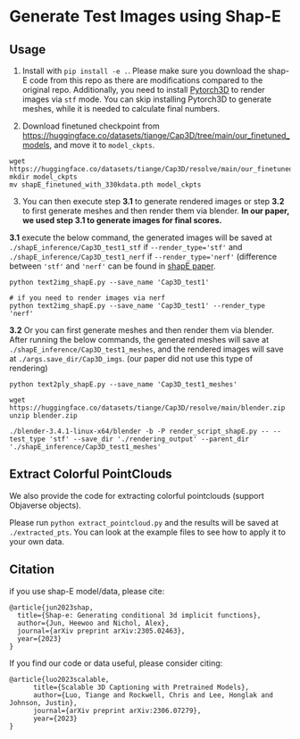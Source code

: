 # Generate Test Images using Shap-E

## Usage
1. Install with `pip install -e .`. Please make sure you download the shap-E code from this repo as there are modifications compared to the original repo. Additionally, you need to install [Pytorch3D](https://github.com/facebookresearch/pytorch3d) to render images via `stf` mode. You can skip installing Pytorch3D to generate meshes, while it is needed to calculate final numbers.

2. Download finetuned checkpoint from https://huggingface.co/datasets/tiange/Cap3D/tree/main/our_finetuned_models, and move it to `model_ckpts`.
```
wget https://huggingface.co/datasets/tiange/Cap3D/resolve/main/our_finetuned_models/shapE_finetuned_with_330kdata.pth
mkdir model_ckpts
mv shapE_finetuned_with_330kdata.pth model_ckpts
```

3. You can then execute step **3.1** to generate rendered images or step **3.2** to first generate meshes and then render them via blender. **In our paper, we used step 3.1 to generate images for final scores.** 

**3.1** execute the below command, the generated images will be saved at `./shapE_inference/Cap3D_test1_stf` if `--render_type='stf'` and `./shapE_inference/Cap3D_test1_nerf` if `--render_type='nerf'` (difference between `'stf'` and `'nerf'` can be found in [shapE paper](https://arxiv.org/pdf/2305.02463.pdf).
```
python text2img_shapE.py --save_name 'Cap3D_test1'

# if you need to render images via nerf
python text2img_shapE.py --save_name 'Cap3D_test1' --render_type 'nerf'
```

**3.2** Or you can first generate meshes and then render them via blender. After running the below commands, the generated meshes will save at `./shapE_inference/Cap3D_test1_meshes`, and the rendered images will save at `./args.save_dir/Cap3D_imgs`. (our paper did not use this type of rendering)
```
python text2ply_shapE.py --save_name 'Cap3D_test1_meshes'

wget https://huggingface.co/datasets/tiange/Cap3D/resolve/main/blender.zip
unzip blender.zip

./blender-3.4.1-linux-x64/blender -b -P render_script_shapE.py -- --test_type 'stf' --save_dir './rendering_output' --parent_dir './shapE_inference/Cap3D_test1_meshes'
```

## Extract Colorful PointClouds
We also provide the code for extracting colorful pointclouds (support Objaverse objects). 

Please run `python extract_pointcloud.py` and the results will be saved at `./extracted_pts`. You can look at the example files to see how to apply it to your own data.

## Citation

if you use shap-E model/data, please cite:
```
@article{jun2023shap,
  title={Shap-e: Generating conditional 3d implicit functions},
  author={Jun, Heewoo and Nichol, Alex},
  journal={arXiv preprint arXiv:2305.02463},
  year={2023}
}
```

If you find our code or data useful, please consider citing:
```
@article{luo2023scalable,
      title={Scalable 3D Captioning with Pretrained Models},
      author={Luo, Tiange and Rockwell, Chris and Lee, Honglak and Johnson, Justin},
      journal={arXiv preprint arXiv:2306.07279},
      year={2023}
}
```
